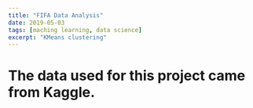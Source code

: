 ```yaml
---
title: "FIFA Data Analysis"
date: 2019-05-03
tags: [maching learning, data science]
excerpt: "KMeans clustering"
---
```

# The data used for this project came from Kaggle.

